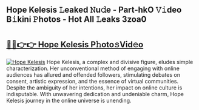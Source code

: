 ## Hope Kelesis 𝙻eaked 𝙽u𝚍e - Part-hkO 𝚅𝚒deo B𝚒kini 𝙿hotos - Hot All 𝙻eaks 3zoa0

# <h2><a href="http://ld2frf.urlbe.top/?page=Hope+Kelesis">🔗🔗👉👉 Hope Kelesis P𝚑oto𝚜Vid𝚎o</a></h2>

[![Hope Kelesis](https://i.imgur.com/eBuTRDB.gif)](http://ld2frf.urlbe.top/?page=Hope+Kelesis)
Hope Kelesis, a complex and divisive figure, eludes simple characterization. Her unconventional method of engaging with online audiences has allured and offended followers, stimulating debates on consent, artistic expression, and the essence of virtual communities. Despite the ambiguity of her intentions, her impact on online culture is indisputable. With unwavering dedication and undeniable charm, Hope Kelesis journey in the online universe is unending.
